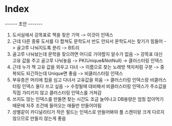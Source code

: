# Index

------ 초안 -------
1. 도서실에서 강목표로 책을 찾은 기억 -> 이것이 인덱스
2. 근데 다른 종류 도서를 다 합쳐도 문학도서 반도 안되서 문학도서는 찾기가 힘들어 -> 골고루 나눠지도록 분리 -> B트리
3. 골고루 나눠놨는데 문학을 찾으려면 어디로 가야할지 알수가 없음 -> 강목표 대신 고유 값을 주고 골고루 나눠놓음 -> PK(Unique&NotNull) -> 클러스터링 인덱스
4. 근데 누가 책 고유 값을 외우고 다녀 -> 이름으로 찾는 노래방 책자처럼 구분 -> 중복되도 되긴하는데 Unique면 좋음 -> 비클러스터링 인덱스
5. 부유층은 머리에 칩을 심고 다녀서 고유값을 외움 -> 클러스터링 인덱스랑 비클러스터링 인덱스 둘다 쓰고 싶음 -> 수정될때 대비해서 비클러스터링 인덱스가 주소값을 직접 가리키지 않고 클러스터링 인덱스를 거쳐감
6. 쓰지도 않는 인덱스를 만들면 찾는 시간도 조금 늘어나고 DB용량은 엄청 잡아먹기 때문에 자주 조건에 들어오는 애들만 만들어야됨
7. 성별같이 카디널리티가 작은 필드는 인덱스로 만들어봐야 풀 스캔이랑 크게 다르지 않으므로 만들지 않는게 좋음